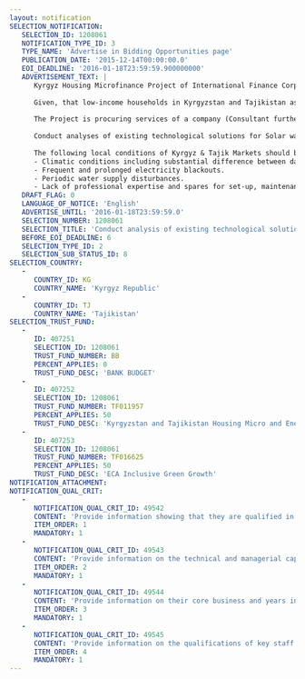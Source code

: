 ```yaml
---
layout: notification
SELECTION_NOTIFICATION: 
   SELECTION_ID: 1208061
   NOTIFICATION_TYPE_ID: 3
   TYPE_NAME: 'Advertise in Bidding Opportunities page'
   PUBLICATION_DATE: '2015-12-14T00:00:00.0'
   EOI_DEADLINE: '2016-01-18T23:59:59.900000000'
   ADVERTISEMENT_TEXT: |
      Kyrgyz Housing Microfinance Project of International Finance Corporation (IFC), a member of the World Bank Group, aims to promote usage of Solar Water Heaters (SWH) in Kyrgyzstan and Tajikistan among low-income households and small & micro business.  The objective will be fulfilled through the introduction to local financial institutions of a specialized lending product, enabling the financial institutions (FI) to lend for purchasing and installing SWHs.
      
      Given, that low-income households in Kyrgyzstan and Tajikistan as well as small/micro business do not have capacity to purchase expensive SWHs, pay for their installation by professional assemblers and ensure proper maintenance the solution suggested to these clients should be comparatively cheap, easy to install and not requiring professional maintenance.    
      
      The Project is procuring services of a company (Consultant further in the text) to perform the following task:
      
      Conduct analyses of existing technological solutions for Solar water heating and suggest the Systems best suited for local low-income households and small & micro businesses. Developed descriptions of SWH systems should be detailed enough for procurement purposes. A SWH system in this context is understood to consist of a set of interrelated pieces of equipment transferring solar energy into heating of water and protected, and protected to the extent necessary under the local conditions, from destruction due to freezing, overheating, electricity blackouts, water supply disturbance, etc. The sets that differ only in the size of key pieces of equipment (tanks, collectors, etc.) are considered to be the same set.  
      
      The following local conditions of Kyrgyz & Tajik Markets should be taken into account:
      -	Climatic conditions including substantial difference between day and night (winter/summer) temperatures.
      -	Frequent and prolonged electricity blackouts.
      -	Periodic water supply disturbances. 
      -	Lack of professional expertise and spares for set-up, maintenance and repairs of SWH.
   DRAFT_FLAG: 0
   LANGUAGE_OF_NOTICE: 'English'
   ADVERTISE_UNTIL: '2016-01-18T23:59:59.0'
   SELECTION_NUMBER: 1208061
   SELECTION_TITLE: 'Conduct analysis of existing technological solutions for Solar water heating systems'
   BEFORE_EOI_DEADLINE: 6
   SELECTION_TYPE_ID: 2
   SELECTION_SUB_STATUS_ID: 8
SELECTION_COUNTRY: 
   - 
      COUNTRY_ID: KG
      COUNTRY_NAME: 'Kyrgyz Republic'
   - 
      COUNTRY_ID: TJ
      COUNTRY_NAME: 'Tajikistan'
SELECTION_TRUST_FUND: 
   - 
      ID: 407251
      SELECTION_ID: 1208061
      TRUST_FUND_NUMBER: BB
      PERCENT_APPLIES: 0
      TRUST_FUND_DESC: 'BANK BUDGET'
   - 
      ID: 407252
      SELECTION_ID: 1208061
      TRUST_FUND_NUMBER: TF011957
      PERCENT_APPLIES: 50
      TRUST_FUND_DESC: 'Kyrgyzstan and Tajikistan Housing Micro and Energy Efficiency Finance'
   - 
      ID: 407253
      SELECTION_ID: 1208061
      TRUST_FUND_NUMBER: TF016625
      PERCENT_APPLIES: 50
      TRUST_FUND_DESC: 'ECA Inclusive Green Growth'
NOTIFICATION_ATTACHMENT: 
NOTIFICATION_QUAL_CRIT: 
   - 
      NOTIFICATION_QUAL_CRIT_ID: 49542
      CONTENT: 'Provide information showing that they are qualified in the field of the assignment.'
      ITEM_ORDER: 1
      MANDATORY: 1
   - 
      NOTIFICATION_QUAL_CRIT_ID: 49543
      CONTENT: 'Provide information on the technical and managerial capabilities of the firm.'
      ITEM_ORDER: 2
      MANDATORY: 1
   - 
      NOTIFICATION_QUAL_CRIT_ID: 49544
      CONTENT: 'Provide information on their core business and years in business.'
      ITEM_ORDER: 3
      MANDATORY: 1
   - 
      NOTIFICATION_QUAL_CRIT_ID: 49545
      CONTENT: 'Provide information on the qualifications of key staff.'
      ITEM_ORDER: 4
      MANDATORY: 1
---
```

